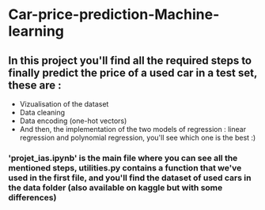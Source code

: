 # Car-price-prediction-Machine-learning
## In this project you'll find all the required steps to finally predict the price of a used car in a test set, these are :
- Vizualisation of the dataset
- Data cleaning
- Data encoding (one-hot vectors)
- And then, the implementation of the two models of regression : linear regression and polynomial regression, you'll see which one is the best :)
### 'projet_ias.ipynb' is the main file where you can see all the mentioned steps, utilities.py contains a function that we've used in the first file, and you'll find the dataset of used cars in the data folder (also available on kaggle but with some differences)

